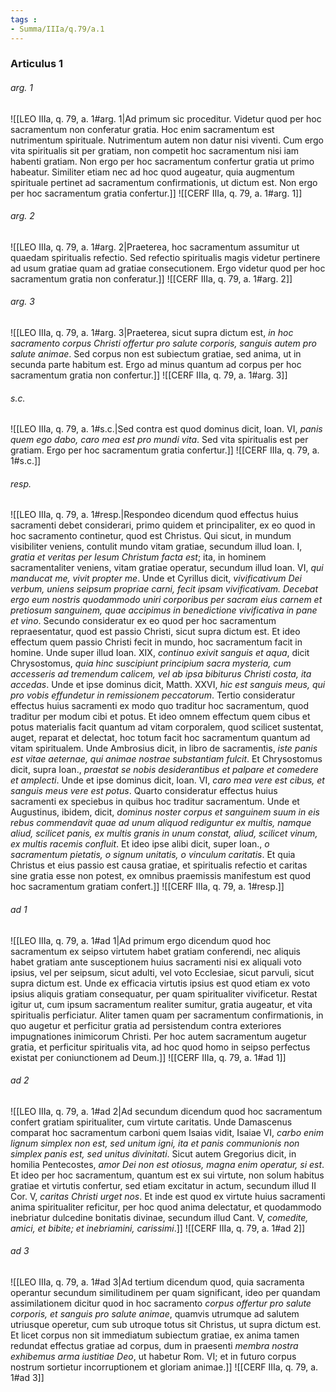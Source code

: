 ```yaml
---
tags : 
- Summa/IIIa/q.79/a.1
---
```


### Articulus 1

###### arg. 1
![[LEO IIIa, q. 79, a. 1#arg. 1|Ad primum sic proceditur. Videtur quod per hoc sacramentum non conferatur gratia. Hoc enim sacramentum est nutrimentum spirituale. Nutrimentum autem non datur nisi viventi. Cum ergo vita spiritualis sit per gratiam, non competit hoc sacramentum nisi iam habenti gratiam. Non ergo per hoc sacramentum confertur gratia ut primo habeatur. Similiter etiam nec ad hoc quod augeatur, quia augmentum spirituale pertinet ad sacramentum confirmationis, ut dictum est. Non ergo per hoc sacramentum gratia confertur.]]
![[CERF IIIa, q. 79, a. 1#arg. 1]]

###### arg. 2
![[LEO IIIa, q. 79, a. 1#arg. 2|Praeterea, hoc sacramentum assumitur ut quaedam spiritualis refectio. Sed refectio spiritualis magis videtur pertinere ad usum gratiae quam ad gratiae consecutionem. Ergo videtur quod per hoc sacramentum gratia non conferatur.]]
![[CERF IIIa, q. 79, a. 1#arg. 2]]

###### arg. 3
![[LEO IIIa, q. 79, a. 1#arg. 3|Praeterea, sicut supra dictum est, *in hoc sacramento corpus Christi offertur pro salute corporis, sanguis autem pro salute animae*. Sed corpus non est subiectum gratiae, sed anima, ut in secunda parte habitum est. Ergo ad minus quantum ad corpus per hoc sacramentum gratia non confertur.]]
![[CERF IIIa, q. 79, a. 1#arg. 3]]

###### s.c.
![[LEO IIIa, q. 79, a. 1#s.c.|Sed contra est quod dominus dicit, Ioan. VI, *panis quem ego dabo, caro mea est pro mundi vita*. Sed vita spiritualis est per gratiam. Ergo per hoc sacramentum gratia confertur.]]
![[CERF IIIa, q. 79, a. 1#s.c.]]

###### resp.
![[LEO IIIa, q. 79, a. 1#resp.|Respondeo dicendum quod effectus huius sacramenti debet considerari, primo quidem et principaliter, ex eo quod in hoc sacramento continetur, quod est Christus. Qui sicut, in mundum visibiliter veniens, contulit mundo vitam gratiae, secundum illud Ioan. I, *gratia et veritas per Iesum Christum facta est*; ita, in hominem sacramentaliter veniens, vitam gratiae operatur, secundum illud Ioan. VI, *qui manducat me, vivit propter me*. Unde et Cyrillus dicit, *vivificativum Dei verbum, uniens seipsum propriae carni, fecit ipsam vivificativam. Decebat ergo eum nostris quodammodo uniri corporibus per sacram eius carnem et pretiosum sanguinem, quae accipimus in benedictione vivificativa in pane et vino*. Secundo consideratur ex eo quod per hoc sacramentum repraesentatur, quod est passio Christi, sicut supra dictum est. Et ideo effectum quem passio Christi fecit in mundo, hoc sacramentum facit in homine. Unde super illud Ioan. XIX, *continuo exivit sanguis et aqua*, dicit Chrysostomus, *quia hinc suscipiunt principium sacra mysteria, cum accesseris ad tremendum calicem, vel ab ipsa bibiturus Christi costa, ita accedas*. Unde et ipse dominus dicit, Matth. XXVI, *hic est sanguis meus, qui pro vobis effundetur in remissionem peccatorum*. Tertio consideratur effectus huius sacramenti ex modo quo traditur hoc sacramentum, quod traditur per modum cibi et potus. Et ideo omnem effectum quem cibus et potus materialis facit quantum ad vitam corporalem, quod scilicet sustentat, auget, reparat et delectat, hoc totum facit hoc sacramentum quantum ad vitam spiritualem. Unde Ambrosius dicit, in libro de sacramentis, *iste panis est vitae aeternae, qui animae nostrae substantiam fulcit*. Et Chrysostomus dicit, supra Ioan., *praestat se nobis desiderantibus et palpare et comedere et amplecti*. Unde et ipse dominus dicit, Ioan. VI, *caro mea vere est cibus, et sanguis meus vere est potus*. Quarto consideratur effectus huius sacramenti ex speciebus in quibus hoc traditur sacramentum. Unde et Augustinus, ibidem, dicit, *dominus noster corpus et sanguinem suum in eis rebus commendavit quae ad unum aliquod rediguntur ex multis, namque aliud, scilicet panis, ex multis granis in unum constat, aliud, scilicet vinum, ex multis racemis confluit*. Et ideo ipse alibi dicit, super Ioan., *o sacramentum pietatis, o signum unitatis, o vinculum caritatis*. Et quia Christus et eius passio est causa gratiae, et spiritualis refectio et caritas sine gratia esse non potest, ex omnibus praemissis manifestum est quod hoc sacramentum gratiam confert.]]
![[CERF IIIa, q. 79, a. 1#resp.]]

###### ad 1
![[LEO IIIa, q. 79, a. 1#ad 1|Ad primum ergo dicendum quod hoc sacramentum ex seipso virtutem habet gratiam conferendi, nec aliquis habet gratiam ante susceptionem huius sacramenti nisi ex aliquali voto ipsius, vel per seipsum, sicut adulti, vel voto Ecclesiae, sicut parvuli, sicut supra dictum est. Unde ex efficacia virtutis ipsius est quod etiam ex voto ipsius aliquis gratiam consequatur, per quam spiritualiter vivificetur. Restat igitur ut, cum ipsum sacramentum realiter sumitur, gratia augeatur, et vita spiritualis perficiatur. Aliter tamen quam per sacramentum confirmationis, in quo augetur et perficitur gratia ad persistendum contra exteriores impugnationes inimicorum Christi. Per hoc autem sacramentum augetur gratia, et perficitur spiritualis vita, ad hoc quod homo in seipso perfectus existat per coniunctionem ad Deum.]]
![[CERF IIIa, q. 79, a. 1#ad 1]]

###### ad 2
![[LEO IIIa, q. 79, a. 1#ad 2|Ad secundum dicendum quod hoc sacramentum confert gratiam spiritualiter, cum virtute caritatis. Unde Damascenus comparat hoc sacramentum carboni quem Isaias vidit, Isaiae VI, *carbo enim lignum simplex non est, sed unitum igni, ita et panis communionis non simplex panis est, sed unitus divinitati*. Sicut autem Gregorius dicit, in homilia Pentecostes, *amor Dei non est otiosus, magna enim operatur, si est*. Et ideo per hoc sacramentum, quantum est ex sui virtute, non solum habitus gratiae et virtutis confertur, sed etiam excitatur in actum, secundum illud II Cor. V, *caritas Christi urget nos*. Et inde est quod ex virtute huius sacramenti anima spiritualiter reficitur, per hoc quod anima delectatur, et quodammodo inebriatur dulcedine bonitatis divinae, secundum illud Cant. V, *comedite, amici, et bibite; et inebriamini, carissimi*.]]
![[CERF IIIa, q. 79, a. 1#ad 2]]

###### ad 3
![[LEO IIIa, q. 79, a. 1#ad 3|Ad tertium dicendum quod, quia sacramenta operantur secundum similitudinem per quam significant, ideo per quandam assimilationem dicitur quod in hoc sacramento *corpus offertur pro salute corporis, et sanguis pro salute animae*, quamvis utrumque ad salutem utriusque operetur, cum sub utroque totus sit Christus, ut supra dictum est. Et licet corpus non sit immediatum subiectum gratiae, ex anima tamen redundat effectus gratiae ad corpus, dum in praesenti *membra nostra exhibemus arma iustitiae Deo*, ut habetur Rom. VI; et in futuro corpus nostrum sortietur incorruptionem et gloriam animae.]]
![[CERF IIIa, q. 79, a. 1#ad 3]]


